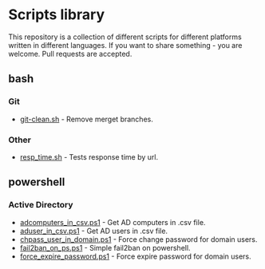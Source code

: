 # Scripts library

This repository is a collection of different scripts for different platforms written in different languages. If you want to share something - you are welcome. Pull requests are accepted.

## bash

### Git

- [git-clean.sh](/bash/git-clean.sh) - Remove merget branches.

### Other

- [resp_time.sh](/bash/resp_time.sh) - Tests response time by url.

## powershell

### Active Directory

- [adcomputers_in_csv.ps1](/powershell/adcomputers_in_csv.ps1) - Get AD computers in .csv file.
- [aduser_in_csv.ps1](/powershell/aduser_in_csv.ps1) - Get AD users in .csv file.
- [chpass_user_in_domain.ps1](/powershell/chpass_user_in_domain.ps1) - Force change password for domain users.
- [fail2ban_on_ps.ps1](/powershell/fail2ban_on_ps.ps1) - Simple fail2ban on powershell.
- [force_expire_password.ps1](/powershell/force_expire_password.ps1) - Force expire password for domain users.
